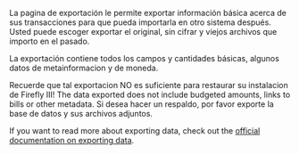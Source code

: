 La pagina de exportación le permite exportar información básica acerca de sus transacciones para que pueda importarla en otro sistema después. Usted puede escoger exportar el original, sin cifrar y viejos archivos que importo en el pasado.

La exportación contiene todos los campos y cantidades básicas, algunos datos de metainformacion y de moneda.

Recuerde que tal exportacion NO es suficiente para restaurar su instalacion de Firefly III! The data exported does not include budgeted amounts, links to bills or other metadata. Si desea hacer un respaldo, por favor exporte la base de datos y sus archivos adjuntos.

If you want to read more about exporting data, check out the [official documentation on exporting data](https://firefly-iii.readthedocs.io/en/latest/import/export.html).